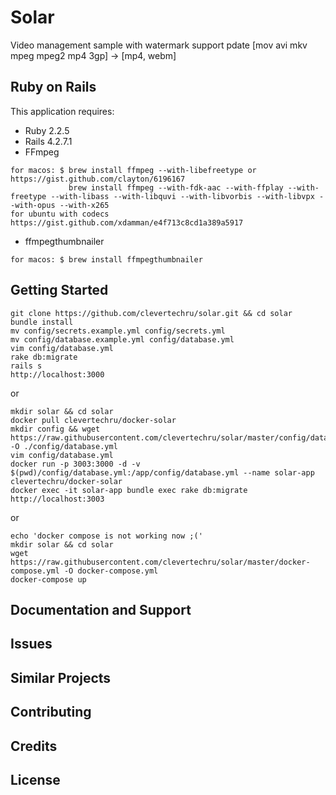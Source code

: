 Solar
================

Video management sample with watermark support
pdate [mov avi mkv mpeg mpeg2 mp4 3gp] -> [mp4, webm]

Ruby on Rails
-------------

This application requires:

- Ruby 2.2.5
- Rails 4.2.7.1
- FFmpeg 
```
for macos: $ brew install ffmpeg --with-libefreetype or https://gist.github.com/clayton/6196167
             brew install ffmpeg --with-fdk-aac --with-ffplay --with-freetype --with-libass --with-libquvi --with-libvorbis --with-libvpx --with-opus --with-x265
for ubuntu with codecs https://gist.github.com/xdamman/e4f713c8cd1a389a5917
```
- ffmpegthumbnailer
```
for macos: $ brew install ffmpegthumbnailer
```
Getting Started
---------------

```
git clone https://github.com/clevertechru/solar.git && cd solar
bundle install
mv config/secrets.example.yml config/secrets.yml
mv config/database.example.yml config/database.yml
vim config/database.yml
rake db:migrate
rails s
http://localhost:3000
```
or
``` 
mkdir solar && cd solar
docker pull clevertechru/docker-solar
mkdir config && wget https://raw.githubusercontent.com/clevertechru/solar/master/config/database.example.yml -O ./config/database.yml
vim config/database.yml
docker run -p 3003:3000 -d -v $(pwd)/config/database.yml:/app/config/database.yml --name solar-app clevertechru/docker-solar
docker exec -it solar-app bundle exec rake db:migrate
http://localhost:3003
```
or
```
echo 'docker compose is not working now ;('
mkdir solar && cd solar
wget https://raw.githubusercontent.com/clevertechru/solar/master/docker-compose.yml -O docker-compose.yml
docker-compose up  
```    
Documentation and Support
-------------------------

Issues
-------------

Similar Projects
----------------

Contributing
------------

Credits
-------

License
-------
